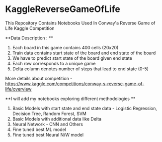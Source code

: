 # KaggleReverseGameOfLife
This Repository Contains Notebooks Used In Conway'a Reverse Game of Life Kaggle Competition

**Data Description : **
1. Each board in this game contains 400 cells (20x20)
2. Train data contains start state of the board and end state of the board
3. We have to predict start state of the board given end state
4. Each row corresponds to a unique game
5. Delta column denotes number of steps that lead to end state (0-5)

More details about competition - https://www.kaggle.com/competitions/conway-s-reverse-game-of-life/overview

**I will add my notebooks exploring different methodologies **

1. Basic Models with start state and end state data - Logistic Regression, Decision Tree, Random Forest, SVM
2. Basic Models with additional data like Delta
3. Neural Network - CNN and Others
4. Fine tuned best ML model
5. Fine tuned best Neural N/W model
